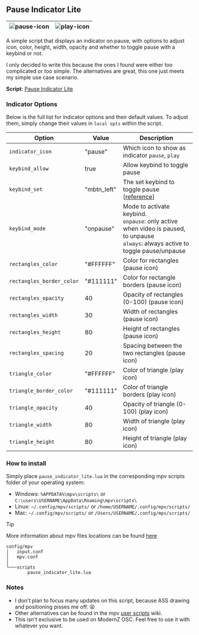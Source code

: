 ## Pause Indicator Lite
| ![pause-icon](https://github.com/user-attachments/assets/cd41333c-8fdd-4de9-8977-15eea95798dc) | ![play-icon](https://github.com/user-attachments/assets/0d1671f8-9b1b-4f10-ade3-82d1748b2d93) |
|:---:|:---:|

A simple script that displays an indicator on pause, with options to adjust icon, color, height, width, opacity and whether to toggle pause with a keybind or not.

I only decided to write this because the ones I found were either too complicated or too simple. The alternatives are great, this one just meets my simple use case scenario.

**Script:** [Pause Indicator Lite](./pause_indicator_lite.lua)

### Indicator Options
Below is the full list for indicator options and their default values. To adjust them, simply change their values in `local opts` within the script.

| Option                   | Value       | Description                                                                                                                                   |
|--------------------------|-------------|-----------------------------------------------------------------------------------------------------------------------------------------------|
| `indicator_icon`         | "pause"     | Which icon to show as indicator `pause`, `play`                                                                                               |
| `keybind_allow`          | true        | Allow keybind to toggle pause                                                                                                                 |
| `keybind_set`            | "mbtn_left" | The set keybind to toggle pause [[reference](https://github.com/mpv-player/mpv/blob/master/etc/input.conf)]                                   |
| `keybind_mode`           | "onpause"   | Mode to activate keybind. <br />`onpause`: only active when video is paused, to unpause <br />`always`: always active to toggle pause/unpause |
| `rectangles_color`       | "#FFFFFF"   | Color for rectangles (pause icon)                                                                                                             |
| `rectangles_border_color`| "#111111"   | Color for rectangle borders (pause icon)                                                                                                      |
| `rectangles_opacity`     | 40          | Opacity of rectangles (0-100) (pause icon)                                                                                                    |
| `rectangles_width`       | 30          | Width of rectangles (pause icon)                                                                                                              |
| `rectangles_height`      | 80          | Height of rectangles (pause icon)                                                                                                             |
| `rectangles_spacing`     | 20          | Spacing between the two rectangles (pause icon)                                                                                               |
| `triangle_color`         | "#FFFFFF"   | Color of triangle (play icon)                                                                                                                 |
| `triangle_border_color`  | "#111111"   | Color of triangle borders (play icon)                                                                                                         |
| `triangle_opacity`       | 40          | Opacity of triangle (0-100) (play icon)                                                                                                       |
| `triangle_width`         | 80          | Width of triangle (play icon)                                                                                                                 |
| `triangle_height`        | 80          | Height of triangle (play icon)                                                                                                                |

### How to install

Simply place `pause_indicator_lite.lua` in the corresponding mpv scripts folder of your operating system:

- Windows: `%APPDATA%\mpv\scripts\` or `C:\users\USERNAME\AppData\Roaming\mpv\scripts\`
- Linux: `~/.config/mpv/scripts/` or `/home/USERNAME/.config/mpv/scripts/`
- Mac: `~/.config/mpv/scripts/` or `/Users/USERNAME/.config/mpv/scripts/`

> [!TIP]
> More information about mpv files locations can be found  [here](https://mpv.io/manual/master/#files)

```
config/mpv
│   input.conf
│   mpv.conf
│
└───scripts
        pause_indicator_lite.lua
```

### Notes

- I don't plan to focus many updates on this script, because ASS drawing and positioning pisses me off. 😝 
- Other alternatives can be found in the mpv [user scripts](https://github.com/mpv-player/mpv/wiki/User-Scripts) wiki.
- This isn't exclusive to be used on ModernZ OSC. Feel free to use it with whatever you want.
